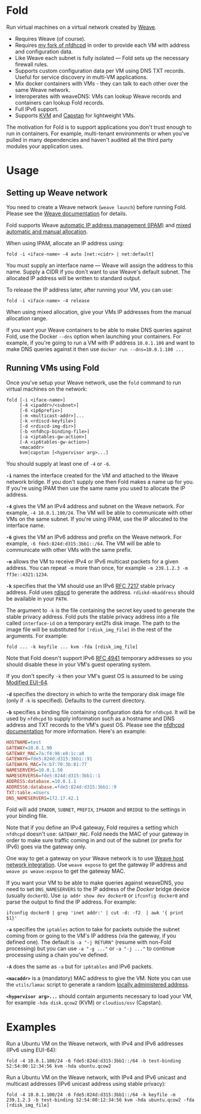 # Fold

Run virtual machines on a virtual network created by [Weave](https://github.com/zettio/weave).

- Requires Weave (of course).
- Requires [my fork of nfdhcpd](https://github.com/davedoesdev/nfdhcpd) in order to provide each VM with address and configuration data.
- Like Weave each subnet is fully isolated &mdash; Fold sets up the necessary firewall rules.
- Supports custom configuration data per VM using DNS TXT records. Useful for service discovery in multi-VM applications.
- Mix docker containers with VMs - they can talk to each other over the same Weave network.
- Interoperates with weaveDNS: VMs can lookup Weave records and containers can lookup Fold records.
- Full IPv6 support.
- Supports [KVM](http://www.linux-kvm.org/page/Main_Page) and [Capstan](http://osv.io/capstan/) for lightweight VMs.

The motivation for Fold is to support applications you don't trust enough to run in containers. For example, multi-tenant environments or when you've pulled in many dependencies and haven't audited all the third party modules your application uses.

# Usage

## Setting up Weave network

You need to create a Weave network (`weave launch`) before running Fold. Please see the [Weave documentation](https://github.com/zettio/weave) for details.

Fold supports Weave [automatic IP address management (IPAM)](http://docs.weave.works/weave/latest_release/ipam.html) and [mixed automatic and manual allocation](http://docs.weave.works/weave/latest_release/ipam.html#manual).

When using IPAM, allocate an IP address using:

```shell
fold -i <iface-name> -4 auto [net:<cidr> | net:default]
```

You must supply an interface name &mdash; Weave will assign the address to this name. Supply a CIDR if you don't want to use Weave's default subnet. The allocated IP address will be written to standard output.

To release the IP address later, after running your VM, you can use:

```shell
fold -i <iface-name> -4 release
```

When using mixed allocation, give your VMs IP addresses from the manual allocation range.

If you want your Weave containers to be able to make DNS queries against Fold, use the Docker `--dns` option when launching your containers. For example, if you're going to run a VM with IP address `10.0.1.100` and want to make DNS queries against it then use `docker run --dns=10.0.1.100 ...`

## Running VMs using Fold

Once you've setup your Weave network, use the `fold` command to run virtual machines on the network:

```shell
fold [-i <iface-name>]
     [-4 <ipaddr>/<subnet>]
     [-6 <ip6prefix>]
     [-m <multicast-addr>]...
     [-k <rdiscd-keyfile>]
     [-d <rdiscd-img-dir>]
     [-b <nfdhcp-binding-file>]
     [-a <iptables-gw-action>]
     [-A <ip6tables-gw-action>]
     <macaddr>
     kvm|capstan [<hypervisor arg>...]
```

You should supply at least one of `-4` or `-6`.

**`-i`** names the interface created for the VM and attached to the Weave network bridge. If you don't supply one then Fold makes a name up for you. If you're using IPAM then use the same name you used to allocate the IP address.

**`-4`** gives the VM an IPv4 address and subnet on the Weave network. For example, `-4 10.0.1.100/24`. The VM will be able to communicate with other VMs on the same subnet. If you're using IPAM, use the IP allocated to the interface name.

**`-6`** gives the VM an IPv6 address and prefix on the Weave network. For example, `-6 fde5:824d:d315:3bb1::/64`. The VM will be able to communicate with other VMs with the same prefix.

**`-m`** allows the VM to receive IPv4 or IPv6 multicast packets for a given address. You can repeat `-m` more than once, for example `-m 239.1.2.3 -m ff3e::4321:1234`.

**`-k`** specifies that the VM should use an IPv6 [RFC 7217](https://tools.ietf.org/html/rfc7217) stable privacy address. Fold uses [rdiscd](https://github.com/AGWA/rdiscd) to generate the address. `rdiskd-mkaddress` should be available in your `PATH`.

The argument to `-k` is the file containing the secret key used to generate the stable privacy address. Fold puts the stable privacy address into a file called `interface-id` on a temporary ext2fs disk image. The path to the image file will be substituted for `[rdisk_img_file]` in the rest of the arguments. For example:

```shell
fold ... -k keyfile ... kvm -fda [rdisk_img_file]
```

Note that Fold doesn't support IPv6 [RFC 4941](http://tools.ietf.org/html/rfc4941) temporary addresses so you should disable these in your VM's guest operating system.

If you don't specify `-k` then your VM's guest OS is assumed to be using [Modified EUI-64](http://tools.ietf.org/html/rfc4291#section-2.5.1).

**`-d`** specifies the directory in which to write the temporary disk image file (only if `-k` is specified). Defaults to the current directory.

**`-b`** specifies a binding file containing configuration data for `nfdhcpd`. It will be used by `nfdhcpd` to supply information such as a hostname and DNS address and TXT records to the VM's guest OS. Please see the [nfdhcpd documentation](https://github.com/davedoesdev/nfdhcpd) for more information. Here's an example:

```ini
HOSTNAME=test
GATEWAY=10.0.1.90
GATEWAY_MAC=7a:f4:96:e0:1c:a0
GATEWAY6=fde5:824d:d315:3bb1::91
GATEWAY6_MAC=7e:b7:70:3b:81:77
NAMESERVERS=10.0.1.50
NAMESERVERS6=fde5:824d:d315:3bb1::1
ADDRESS:database.=10.0.1.1
ADDRESS6:database.=fde5:824d:d315:3bb1::9
TXT:table.=Users
DNS_NAMESERVERS=172.17.42.1
```

Fold will add `IPADDR`, `SUBNET`, `PREFIX`, `IP6ADDR` and `BRIDGE` to the settings in your binding file.

Note that if you define an IPv4 gateway, Fold requires a setting which `nfdhcpd` doesn't use: `GATEWAY_MAC`. Fold needs the MAC of your gateway in order to make sure traffic coming in and out of the subnet (or prefix for IPv6) goes via the gateway only.

One way to get a gateway on your Weave network is to use [Weave host network integration](http://docs.weave.works/weave/latest_release/features.html#host-network-integration). Use `weave expose` to get the gateway IP address and `weave ps weave:expose` to get the gateway MAC.

If you want your VM to be able to make queries against weaveDNS, you need to set `DNS_NAMESERVERS` to the IP address of the _Docker_ bridge device (usually `docker0`). Use `ip addr show dev docker0` or `ifconfig docker0` and parse the output to find the IP address. For example:

```shell
ifconfig docker0 | grep 'inet addr:' | cut -d: -f2  | awk '{ print $1}'
```

**`-a`** specifies the `iptables` action to take for packets outside the subnet coming from or going to the VM's IP address (via the gateway, if you defined one). The default is `-a "-j RETURN"` (resume with non-Fold processing) but you can use `-a "-g ..."` or `-a "-j ..."` to continue processing using a chain you've defined.

**`-A`** does the same as `-a` but for `ip6tables` and IPv6 packets.

**`<macaddr>`** is a (mandatory) MAC address to give the VM. Note you can use the `utils/lamac` script to generate a random [locally administered address](http://en.wikipedia.org/wiki/MAC_address#Address_details).

**`<hypervisor arg>...`** should contain arguments necessary to load your VM, for example `-hda disk.qcow2` (KVM) or `cloudius/osv` (Capstan).

# Examples

Run a Ubuntu VM on the Weave network, with IPv4 and IPv6 addresses (IPv6 using EUI-64):

```shell
fold -4 10.0.1.100/24 -6 fde5:824d:d315:3bb1::/64 -b test-binding 52:54:00:12:34:56 kvm -hda ubuntu.qcow2
```

Run a Ubuntu VM on the Weave network, with IPv4 and IPv6 unicast and multicast addresses (IPv6 unicast address using stable privacy):

```shell
fold -4 10.0.1.100/24 -6 fde5:824d:d315:3bb1::/64 -k keyfile -m 239.1.2.3 -b test-binding 52:54:00:12:34:56 kvm -hda ubuntu.qcow2 -fda [rdisk_img_file]
```

